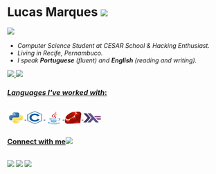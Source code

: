 # Lucas Marques <img src="https://github.com/TheDudeThatCode/TheDudeThatCode/blob/master/Assets/Hi.gif" width="25px">

<!--![c633c20ede82f0e0ced7d570dbe3a1f3](https://user-images.githubusercontent.com/70382532/138322189-2db8df52-9dcb-40a0-88a8-c365466bd33d.gif) -->
<img src='https://user-images.githubusercontent.com/70382532/138322189-2db8df52-9dcb-40a0-88a8-c365466bd33d.gif'>


- _Computer Science Student at CESAR School & Hacking Enthusiast._
- _Living in Recife, Pernambuco._ 
- _I speak **Portuguese** (fluent) and **English** (reading and writing)._

 <div>
  <a href="https://github.com/lucasmarkes">
  <img height="160em" src="https://github-readme-stats.vercel.app/api?username=lucasmarkes&show_icons=true&theme=tokyonight&include_all_commits=true&count_private=true"/>
  <img height="160em" src="https://github-readme-stats.vercel.app/api/top-langs/?username=lucasmarkes&layout=compact&langs_count=7&theme=tokyonight"/>
</div>

 ### _Languages I've worked with_:

<div style="display: inline_block"><br>
  <img align="center" alt="Lucas-Python" height="30" width="40" src="https://raw.githubusercontent.com/devicons/devicon/master/icons/python/python-original.svg">
  <img align="center" alt="Lucas-C" height="30" width="40" src="https://raw.githubusercontent.com/devicons/devicon/master/icons/c/c-line.svg">
  <img align="center" alt="Lucas-Java" height="30" width="40" src="https://raw.githubusercontent.com/devicons/devicon/master/icons/java/java-original.svg">
  <img align="center" alt="Lucas-Ruby" height="30" width="40" src="https://raw.githubusercontent.com/devicons/devicon/master/icons/ruby/ruby-original.svg">
  <img align="center" alt="Lucas-Haskell" height="30" width="40" src="https://raw.githubusercontent.com/devicons/devicon/master/icons/haskell/haskell-original.svg">
</div>
 
 ##
 ### Connect with me<img src="https://github.com/TheDudeThatCode/TheDudeThatCode/blob/master/Assets/Handshake.gif" height="32px">
 <div>
  <br>
   <a href="https://www.linkedin.com/in/lucasmarkes/" target="_blank"><img src="https://img.shields.io/badge/-LinkedIn-%230077B5?style=for-the-badge&logo=linkedin&logoColor=white" target="_blank"></a> 
  <a href = "mailto:lama@cesar.school"><img src="https://img.shields.io/badge/-Gmail-%23333?style=for-the-badge&logo=gmail&logoColor=white" target="_blank"></a>
   <a href="https://instagram.com/lucasmarkesdev" target="_blank"><img src="https://img.shields.io/badge/-Instagram-%23E4405F?style=for-the-badge&logo=instagram&logoColor=white" target="_blank"></a>
 

 </div> 
